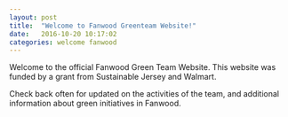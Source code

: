 ```yaml
---
layout: post
title:  "Welcome to Fanwood Greenteam Website!"
date:   2016-10-20 10:17:02
categories: welcome fanwood
---
```


Welcome to the official Fanwood Green Team Website. This website was funded by a grant from Sustainable Jersey and Walmart.

Check back often for updated on the activities of the team, and additional information about green initiatives in Fanwood. 





